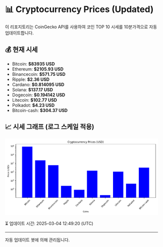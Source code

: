 
# 📊 Cryptocurrency Prices (Updated)

이 리포지토리는 CoinGecko API를 사용하여 코인 TOP 10 시세를 10분가격으로 자동 업데이트합니다.

## 💰 현재 시세
- Bitcoin: **$83935 USD**
- Ethereum: **$2105.93 USD**
- Binancecoin: **$571.75 USD**
- Ripple: **$2.36 USD**
- Cardano: **$0.814095 USD**
- Solana: **$137.17 USD**
- Dogecoin: **$0.194142 USD**
- Litecoin: **$102.77 USD**
- Polkadot: **$4.23 USD**
- Bitcoin-cash: **$304.37 USD**

## 📈 시세 그래프 (로그 스케일 적용)
![Crypto Prices](crypto_prices.png)

⏳ 업데이트 시간: 2025-03-04 12:49:20 (UTC)

---
자동 업데이트 봇에 의해 관리됩니다.
